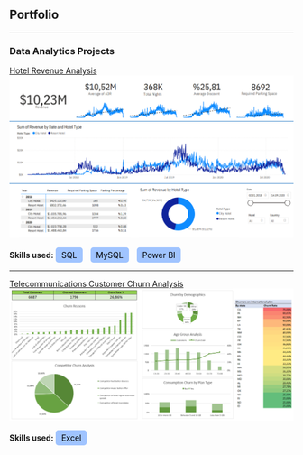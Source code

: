 ## Portfolio

---

### Data Analytics Projects

[Hotel Revenue Analysis](projects/hotel_revenue_analysis.md)
<img src="assets/img/hotel_rev_dashboard.png"/>

<p>
  <strong>Skills used:</strong>
  <span class="tag" style="display:inline-block; margin-right:10px; background-color:#a0c4ff; color:#000; padding:5px 10px; border-radius:5px;">SQL</span>
  <span class="tag" style="display:inline-block; margin-right:10px; background-color:#a0c4ff; color:#000; padding:5px 10px; border-radius:5px;">MySQL</span>
  <span class="tag" style="display:inline-block; margin-right:10px; background-color:#a0c4ff; color:#000; padding:5px 10px; border-radius:5px;">Power BI</span>
</p>

---

[Telecommunications Customer Churn Analysis](projects/telecom_churn_analysis.md)
<img src="assets/img/databel_churn_dashboard.png"/>

<p>
  <strong>Skills used:</strong>
  <span class="tag" style="display:inline-block; margin-right:10px; background-color:#a0c4ff; color:#000; padding:5px 10px; border-radius:5px;">Excel</span>
</p>
